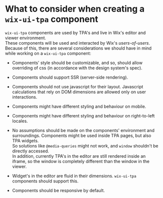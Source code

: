 # What to consider when creating a `wix-ui-tpa` component
`wix-ui-tpa` components are used by TPA's and live in Wix's editor and viewer environment.  
These components will be used and interacted by Wix's *users-of-users*.  
Because of this, there are several considerations we should have in mind while working on a 
`wix-ui-tpa` component:

* Components' style should be customizable, and so, should allow overriding of css 
(in accordance with the design system's spec).

* Components should support SSR (server-side rendering).

* Components should not use javascript for their layout. Javascript calculations that rely on DOM 
dimensions are allowed only on user interactions.

* Components might have different styling and behaviour on mobile.

* Components might have different styling and behaviour on right-to-left locales.

* No assumptions should be made on the components' environment and surroundings. Components might
be used inside TPA pages, but also TPA widgets.  
So solutions like `@media-queries` might not work, and `window` shouldn't be directly accessed.  
In addition, currently TPA's in the editor are still rendered inside an iframe, so the window is 
completely different than the window in the viewer.  

* Widget's in the editor are fluid in their dimensions. `wix-ui-tpa` components should support this.

* Components should be responsive by default.
